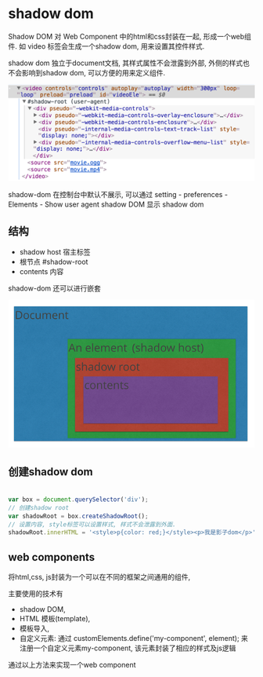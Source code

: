 # shadow dom

Shadow DOM 对 Web Component 中的html和css封装在一起, 形成一个web组件. 如 video 标签会生成一个shadow dom, 用来设置其控件样式.

shadow dom 独立于document文档, 其样式属性不会泄露到外部, 外侧的样式也不会影响到shadow dom, 可以方便的用来定义组件.

![video标签](./images/chatu/shadow-dom1.png)

shadow-dom 在控制台中默认不展示, 可以通过 setting - preferences - Elements - Show user agent shadow DOM  显示 shadow dom

## 结构

- shadow host 宿主标签
- 根节点 #shadow-root
- contents 内容

shadow-dom 还可以进行嵌套

![结构](./images/chatu/shadow-dom2.png)

## 创建shadow dom

```javascript

var box = document.querySelector('div');
// 创建shadow root
var shadowRoot = box.createShadowRoot(); 
// 设置内容, style标签可以设置样式, 样式不会泄露到外面.
shadowRoot.innerHTML = '<style>p{color: red;}</style><p>我是影子dom</p>'; 

```

## web components

将html,css, js封装为一个可以在不同的框架之间通用的组件,

主要使用的技术有

- shadow DOM, 
- HTML 模板(template), 
- 模板导入, <link rel="import" href="my-component.html">
- 自定义元素: 通过 customElements.define('my-component', element); 来注册一个自定义元素my-component, 该元素封装了相应的样式及js逻辑

通过以上方法来实现一个web component
